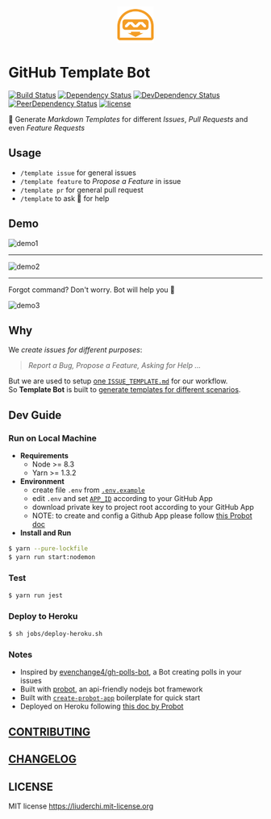 <p align="center" >
  <a href="https://github.com/apps/template">
    <img height="72" src="./docs/logo.png">
  </a>
</p>


# GitHub Template Bot

[![Build Status][travis-status]][travis-project]
[![Dependency Status][david-status]][david-project]
[![DevDependency Status][david-dev-status]][david-dev-project]
[![PeerDependency Status][david-peer-status]][david-peer-project]
[![license][license-badge]][license]

:robot: Generate *Markdown Templates* for different *Issues*, *Pull Requests* and even *Feature Requests*


## Usage

- `/template issue` for general issues
- `/template feature` to *Propose a Feature* in issue
- `/template pr` for general pull request
- `/template` to ask :robot: for help


## Demo

![demo1][demo1]

---

![demo2][demo2]

---

Forgot command? Don't worry. Bot will help you :100:

<img width="650" alt="demo3" src="https://user-images.githubusercontent.com/4994705/32692267-6f6cf030-c6da-11e7-900d-f2c137ca4a1c.png">


## Why

We *create issues for different purposes*:

> *Report a Bug, Propose a Feature, Asking for Help ...*

But we are used to setup [one `ISSUE_TEMPLATE.md`][gh-issue-doc] for our workflow. \
So **Template Bot** is built to [generate templates for different scenarios][prob-to-solve].


## Dev Guide

### Run on Local Machine
  - **Requirements**
      - Node >= 8.3
      - Yarn >= 1.3.2
  - **Environment**
      - create file `.env` from [`.env.example`](.env.example)
      - edit `.env` and set [`APP_ID`](.env.example#L2) according to your GitHub App
      - download private key to project root according to your GitHub App
      - NOTE: to create and config a Github App please follow [this Probot doc][doc-gh-app]
  - **Install and Run**

```bash
$ yarn --pure-lockfile
$ yarn run start:nodemon
```

### Test

```bash
$ yarn run jest
```

### Deploy to Heroku

```bash
$ sh jobs/deploy-heroku.sh
```

### Notes

  - Inspired by [evenchange4/gh-polls-bot][gh-polls-bot], a Bot creating polls in your issues
  - Built with [probot][probot], an api-friendly nodejs bot framework
  - Built with [`create-probot-app`][create-probot-app] boilerplate for quick start
  - Deployed on Heroku following [this doc by Probot][doc-deploy]


## [CONTRIBUTING](CONTRIBUTING.md)


## [CHANGELOG](CHANGELOG.md)


## LICENSE

MIT license https://liuderchi.mit-license.org

[travis-status]: https://travis-ci.org/liuderchi/gh-template-bot.svg?branch=master "travis-status"
[travis-project]: https://travis-ci.org/liuderchi/gh-template-bot "travis-project"
[david-status]: https://david-dm.org/liuderchi/gh-template-bot/status.svg "david-status"
[david-project]: https://david-dm.org/liuderchi/gh-template-bot "david-project"
[david-dev-status]: https://david-dm.org/liuderchi/gh-template-bot/dev-status.svg "david-dev-status"
[david-dev-project]: https://david-dm.org/liuderchi/gh-template-bot#info=devDependencies "david-dev-project"
[david-peer-status]: https://david-dm.org/liuderchi/gh-template-bot/peer-status.svg "david-peer-status"
[david-peer-project]: https://david-dm.org/liuderchi/gh-template-bot#info=peerDependencies "david-peer-project"
[license-badge]: https://img.shields.io/github/license/liuderchi/gh-template-bot.svg "license-badge"
[license]: http://liuderchi.mit-license.org/ "license"

[gh-issue-doc]: https://help.github.com/articles/creating-an-issue-template-for-your-repository/ "gh-issue-doc"
[prob-to-solve]: https://github.com/RichardLitt/knowledge/issues/9 "prob-to-solve"

[demo1]: https://user-images.githubusercontent.com/4994705/32691982-f0bc901e-c6d5-11e7-8328-2a06bedf2db6.gif "demo1"
[demo2]: https://user-images.githubusercontent.com/4994705/32692022-8b8167dc-c6d6-11e7-954c-e8fbb39b4ad0.gif "demo2"
[demo3]: https://user-images.githubusercontent.com/4994705/32692267-6f6cf030-c6da-11e7-900d-f2c137ca4a1c.png "demo3"

[doc-gh-app]: https://probot.github.io/docs/development/#configure-a-github-app "doc-gh-app"

[gh-polls-bot]: https://github.com/evenchange4/gh-polls-bot "gh-polls-bot"
[probot]: https://probot.github.io "probot"
[create-probot-app]: https://github.com/probot/create-probot-app "create-probot-app"
[doc-deploy]: https://probot.github.io/docs/deployment/#heroku "doc-deploy"
